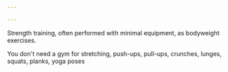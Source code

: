 ```yaml
---

---
```


Strength training, often performed with minimal equipment, as bodyweight exercises.

You don't need a gym for stretching, push-ups, pull-ups, crunches, lunges, squats, planks, yoga poses 